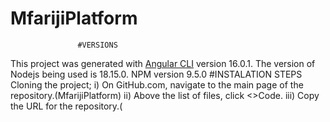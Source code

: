 # MfarijiPlatform
                   #VERSIONS
This project was generated with [Angular CLI](https://github.com/angular/angular-cli) version 16.0.1.
The version of Nodejs being used is 18.15.0.
NPM version  9.5.0
                   #INSTALATION STEPS
Cloning the project; 
              i) On GitHub.com, navigate to the main page of the repository.(MfarijiPlatform)
             ii) Above the list of files, click  <>Code.
            iii) Copy the URL for the repository.(




